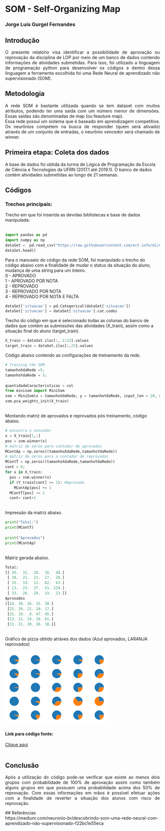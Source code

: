 # SOM - Self-Organizing Map
### Jorge Luís Gurgel Fernandes
 
## Introdução
<p align="justify">
O presente relatório visa identificar a possibilidade de aprovação ou reprovação da disciplina de LOP por meio de um banco de dados contendo
informações de atividades submetidas. Para isso, foi utilizado a linguagem de programação python para desenvolver os códigos e dentro dessa linguagem a ferramenta escolhida foi uma Rede Neural de aprendizado não supervisionado (SOM).
 
## Metodologia<br> 
<p align="justify">
 A rede SOM é bastante utilizada quando se tem dataset com muitos atributos, podendo ter uma saída com um número menor de dimensões.
 Essas saídas são denominadas de map (ou feauture map).<br>
Essa rede possuí um sistema que é baseado em aprendizagem competitiva. Os neurônios competem na busca de responder (quem será ativado) através de um conjunto de entradas, o neurônio vencedor será chamado de winner.
 
## Primeira etapa: Coleta dos dados
A base de dados foi obtida da turma de Lógica de Programação da Escola de Ciência e Tecnologias da UFRN (2017.1 até 2019.1).
O banco de dados contém atividades submetidas ao longo de 21 semanas.
<br>
## Códigos<br>
 
### Trechos principais:
Trecho em que foi inserida as devidas bibliotecas e base de dados manipulada:
<br>
```py	

import pandas as pd
import numpy as np
dataSet =  pd.read_csv("https://raw.githubusercontent.com/ect-info/ml/master/dados/lop_submissao_semana.csv",index_col=False )
dataSet.head()
```

Para o manuseio do código da rede SOM, foi manipulado o trecho do código abaixo com a finalidade de mudar o status da situação do aluno, mudança de uma string para um inteiro.
<br>0 - APROVADO
<br>1 - APROVADO POR NOTA
<br>2 - REPROVADO
<br>3 - REPROVADO POR NOTA
<br>4 - REPROVADO POR NOTA E FALTA
<br>
```py	
dataSet['situacao'] = pd.Categorical(dataSet['situacao'])
dataSet['situacao'] = dataSet['situacao'].cat.codes
```

Trecho do código em que é selecionado todas as colunas do banco de dados que contém as submissões das atividades (X_train),
assim como a situação final do aluno (target_train).<br>
 
```py
X_train = dataSet.iloc[:, 2:22].values 
target_train = dataSet.iloc[:,25].values

```
Código abaixo contendo as configurações de treinamento da rede.

```py
# Training the SOM
tamanhoXdaRede =5; 
tamanhoYdaRede = 5; 

quantidadeCaracteristicas = col
from minisom import MiniSom
som = MiniSom(x = tamanhoXdaRede, y = tamanhoYdaRede, input_len = 20, sigma = 1.0, learning_rate = 0.3)
som.pca_weights_init(X_train)
```
<br>Montando matriz de aprovados e reprovados pós treinamento, código abaixo.
<br>
```py
# encontra o vencedor 
x = X_train[1,:]
pos = som.winner(x)
# matriz de zeros para contador de aprovados 
MContAp = np.zeros((tamanhoXdaRede,tamanhoYdaRede))
# matriz de zeros para o contador de reprovados 
MContT = np.zeros((tamanhoXdaRede,tamanhoYdaRede))
cont = 0; 
for x in X_train: 
  pos = som.winner(x)
  if (Y_train[cont] >= 1): #Aprovado 
    MContAp[pos] += 1
  MContT[pos] += 1
  cont= cont+1
```
<br>Impressão da matriz abaixo.
```py
print("Total:")
print(MContT)

print("Aprovados")
print(MContAp)
```

<br>Matriz gerada abaixo.

```py
Total:
[[ 26.  31.  28.  16.  48.]
 [ 28.  21.  23.  27.  26.]
 [ 32.  19.  12.  62.  63.]
 [ 13.  23.  37.  51. 219.]
 [ 33.  26.  28.  33.  23.]]
Aprovados
[[24. 30. 26. 15. 38.]
 [25. 20. 21. 20. 17.]
 [31. 19.  8. 47. 45.]
 [13. 21. 24. 18. 61.]
 [31. 21. 20. 26. 18.]]
```
<br>Gráfico de pizza obtido atráves dos dados (Azul aprovados, LARANJA reprovados)

![Gráfico](https://github.com/jorgelgf/ML/blob/master/SOM/img/download.png)
 
 #### Link para código fonte:<br>
<a href="https://colab.research.google.com/drive/1ROlZfxLZprMUYUhli91bPciYnXAnV9u6#scrollTo=aRQLCTZKDhFo">Clique aqui</a> <br><br>
 
 
## Conclusão<br>

<p align="justify">
 Após a utilização do código pode-se verificar que existe ao menos dois grupos com probabilidade de 100% de aprovação assim como também alguns grupos em que possuem uma probabilidade acima dos 50% de reprovação. Com essas informações em mãos é possível efetuar ações com a finalidade de reverter a situação dos alunos com risco de reprovação.
 
</p>
 ## Referências<br>
 https://medium.com/neuronio-br/descobrindo-som-uma-rede-neural-com-aprendizado-não-supervisionado-f22bc1e55eca	


